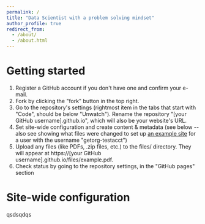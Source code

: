 ```yaml
---
permalink: /
title: "Data Scientist with a problem solving mindset"
author_profile: true
redirect_from: 
  - /about/
  - /about.html
---
```




Getting started
======
1. Register a GitHub account if you don't have one and confirm your e-mail.
1. Fork by clicking the "fork" button in the top right. 
1. Go to the repository's settings (rightmost item in the tabs that start with "Code", should be below "Unwatch"). Rename the repository "[your GitHub username].github.io", which will also be your website's URL.
1. Set site-wide configuration and create content & metadata (see below -- also see  showing what files were changed to set up [an example site](https://getorg-testacct.github.io) for a user with the username "getorg-testacct")
1. Upload any files (like PDFs, .zip files, etc.) to the files/ directory. They will appear at https://[your GitHub username].github.io/files/example.pdf.  
1. Check status by going to the repository settings, in the "GitHub pages" section

Site-wide configuration
======
qsdsqdqs
